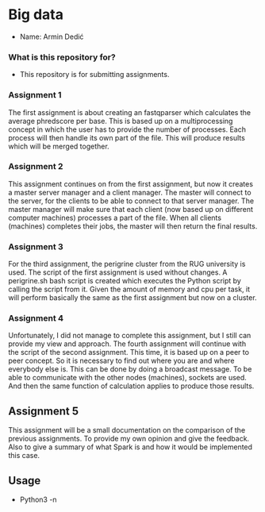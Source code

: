 # Big data #

* Name: Armin Dedić

### What is this repository for? ###
* This repository is for submitting assignments.

### Assignment 1 ###
The first assignment is about creating an fastqparser which calculates the average phredscore per base. This
is based up on a multiprocessing concept in which the user has to provide the number of processes. Each process
will then handle its own part of the file. This will produce results which will be merged together.

### Assignment 2 ###
This assignment continues on from the first assignment, but now it creates a master server manager and a client
manager. The master will connect to the server, for the clients to be able to connect to that server manager. 
The master manager will make sure that each client (now based up on different computer machines) processes a part
of the file. When all clients (machines) completes their jobs, the master will then return the final results.

### Assignment 3 ###
For the third assignment, the perigrine cluster from the RUG university is used. The script of the first
assignment is used without changes. A perigrine.sh bash script is created which executes the Python script by calling 
the script from it. Given the amount of memory and cpu per task, it will perform basically the same as the 
first assignment but now on a cluster.

### Assignment 4 ###
Unfortunately, I did not manage to complete this assignment, but I still can provide my view and approach. 
The fourth assignment will continue with the script of the second assignment. This time, it is based up on 
a peer to peer concept. So it is
necessary to find out where you are and where everybody else is. This can be done by doing a broadcast message.
To be able to communicate with the other nodes (machines), sockets are used. And then the same function
of calculation applies to produce those results.

## Assignment 5 ##
This assignment will be a small documentation on the comparison of the previous assignments. To provide
my own opinion and give the feedback. Also to give a summary of what Spark is and how it would be implemented
this case. 

## Usage ##
* Python3 <PYTHON SCRIPT> <FASTQ FILE> -n <number of processes> <output file name> 

